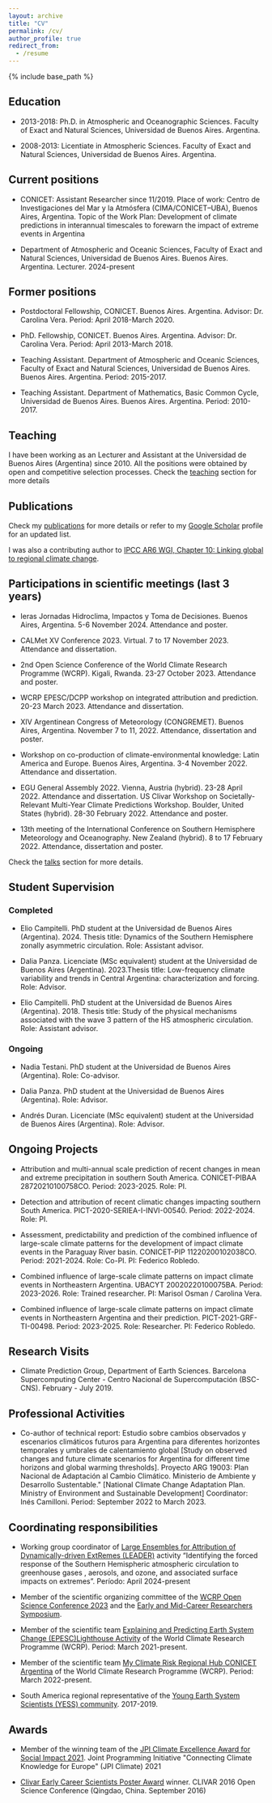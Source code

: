 ```yaml
---
layout: archive
title: "CV"
permalink: /cv/
author_profile: true
redirect_from:
  - /resume
---
```


{% include base_path %}

## Education

* 2013-2018: Ph.D. in Atmospheric and Oceanographic Sciences. Faculty of Exact and Natural Sciences, Universidad de Buenos Aires. Argentina.

* 2008-2013: Licentiate in Atmospheric Sciences. Faculty of Exact and Natural Sciences, Universidad de Buenos Aires. Argentina.

## Current positions
* CONICET: Assistant Researcher since 11/2019. 
Place of work: Centro de Investigaciones del Mar y la Atmósfera (CIMA/CONICET–UBA), Buenos Aires, Argentina. 
Topic of the Work Plan: Development of climate predictions in interannual timescales to forewarn the impact of extreme events in Argentina

* Department of Atmospheric and Oceanic Sciences, Faculty of Exact and Natural Sciences, Universidad de Buenos Aires. Buenos Aires. Argentina.
Lecturer. 2024-present

## Former positions
* Postdoctoral Fellowship, CONICET. Buenos Aires. Argentina. Advisor: Dr. Carolina Vera. Period: April 2018-March 2020.

* PhD. Fellowship, CONICET. Buenos Aires. Argentina. Advisor: Dr. Carolina Vera. Period: April 2013-March 2018.

* Teaching Assistant. Department of Atmospheric and Oceanic Sciences, Faculty of Exact and Natural Sciences, Universidad de Buenos Aires. Buenos Aires. Argentina. Period: 2015-2017.

* Teaching Assistant. Department of Mathematics, Basic Common Cycle, Universidad de Buenos Aires. Buenos Aires. Argentina. Period: 2010-2017.

## Teaching

I have been working as an Lecturer and Assistant at the Universidad de Buenos Aires (Argentina) since 2010. All the positions were obtained by open and competitive selection processes. Check the [teaching](https://lbdiaz.github.io/teaching/) section for more details

## Publications

Check my [publications](https://lbdiaz.github.io/publications/) for more details or refer to my [Google Scholar](https://scholar.google.com/citations?user=_ahb9y0AAAAJ&hl=es) profile for an updated list. 

I was also a contributing author to [IPCC AR6 WGI, Chapter 10: Linking global to regional climate change](https://www.ipcc.ch/report/ar6/wg1/chapter/chapter-10/).

## Participations in scientific meetings (last 3 years)

* Ieras Jornadas Hidroclima, Impactos y Toma de Decisiones. Buenos Aires, Argentina. 5-6 November 2024. Attendance and poster.

* CALMet XV Conference 2023. Virtual. 7 to 17 November 2023. Attendance and dissertation.

* 2nd Open Science Conference of the World Climate Research Programme (WCRP). Kigali, Rwanda. 23-27 October 2023. Attendance and poster.

* WCRP EPESC/DCPP workshop on integrated attribution and prediction. 20-23 March 2023. Attendance and dissertation.

* XIV Argentinean Congress of Meteorology (CONGREMET). Buenos Aires, Argentina. November 7 to 11, 2022. Attendance, dissertation and poster.

* Workshop on co-production of climate-environmental knowledge: Latin America and Europe. Buenos Aires, Argentina. 3-4 November 2022. Attendance and dissertation.

* EGU General Assembly 2022. Vienna, Austria (hybrid). 23-28 April 2022. Attendance and dissertation.
US Clivar Workshop on Societally-Relevant Multi-Year Climate Predictions Workshop. Boulder, United States (hybrid). 28-30 February 2022. Attendance and poster.

* 13th meeting of the International Conference on Southern Hemisphere Meteorology and Oceanography. New Zealand (hybrid). 8 to 17 February 2022. Attendance, dissertation and poster.

Check the [talks](https://lbdiaz.github.io/talks/) section for more details.

## Student Supervision

### Completed

* Elio Campitelli. PhD student at the Universidad de Buenos Aires (Argentina). 2024.
Thesis title: Dynamics of the Southern Hemisphere zonally asymmetric circulation.
Role: Assistant advisor.

* Dalia Panza. Licenciate (MSc equivalent) student at the Universidad de Buenos Aires (Argentina). 2023.Thesis title: Low-frequency climate variability and trends in Central Argentina: characterization and forcing. 
Role: Advisor.

* Elio Campitelli. PhD student at the Universidad de Buenos Aires (Argentina). 2018.
Thesis title: Study of the physical mechanisms associated with the wave 3 pattern of the HS atmospheric circulation. 
Role: Assistant advisor.

### Ongoing

* Nadia Testani. PhD student at the Universidad de Buenos Aires (Argentina). 
Role: Co-advisor.

* Dalia Panza. PhD student at the Universidad de Buenos Aires (Argentina). 
Role: Advisor.

* Andrés Duran. Licenciate (MSc equivalent) student at the Universidad de Buenos Aires (Argentina).
Role: Advisor.

## Ongoing Projects

* Attribution and multi-annual scale prediction of recent changes in mean and extreme precipitation in southern South America. CONICET-PIBAA 28720210100758CO. Period: 2023-2025. Role: PI.

* Detection and attribution of recent climatic changes impacting southern South America. PICT-2020-SERIEA-I-INVI-00540. Period: 2022-2024. Role: PI.

* Assessment, predictability and prediction of the combined influence of large-scale climate patterns for the development of impact climate events in the Paraguay River basin. CONICET-PIP 11220200102038CO. Period: 2021-2024. Role: Co-PI. PI: Federico Robledo.

* Combined influence of large-scale climate patterns on impact climate events in Northeastern Argentina. UBACYT 20020220100075BA. Period: 2023-2026. Role: Trained researcher. PI: Marisol Osman / Carolina Vera.

* Combined influence of large-scale climate patterns on impact climate events in Northeastern Argentina and their prediction. PICT-2021-GRF-TI-00498. Period: 2023-2025. Role: Researcher. PI: Federico Robledo.

## Research Visits

* Climate Prediction Group, Department of Earth Sciences. Barcelona Supercomputing Center - Centro Nacional de Supercomputación (BSC-CNS). February - July 2019.

## Professional Activities

* Co-author of technical report: Estudio sobre cambios observados y escenarios climáticos futuros para Argentina para diferentes horizontes temporales y umbrales de calentamiento global [Study on observed changes and future climate scenarios for Argentina for different time horizons and global warming thresholds]. Proyecto ARG 19003: Plan Nacional de Adaptación al Cambio Climático. Ministerio de Ambiente y Desarrollo Sustentable." [National Climate Change Adaptation Plan. Ministry of Environment and Sustainable Development] 
Coordinator: Inés Camilloni. 
Period: September 2022 to March 2023.

## Coordinating responsibilities

* Working group coordinator of [Large Ensembles for Attribution of Dynamically-driven ExtRemes (LEADER)](https://www.aparc-climate.org/activities/leader-large-ensembles-for-attribution-of-dynamically-driven-extremes/) activity “Identifying the forced response of the Southern Hemispheric atmospheric circulation to greenhouse gases , aerosols, and ozone, and associated surface impacts on extremes”. Período: April 2024-present

* Member of the scientific organizing committee of the [WCRP Open Science Conference 2023](https://wcrp-osc2023.org/) and the [Early and Mid-Career Researchers Symposium](https://wcrp-osc2023.org/emcr).

* Member of the scientific team [Explaining and Predicting Earth System Change (EPESC)Lighthouse Activity](https://www.wcrp-climate.org/epesc) of the World Climate Research Programme (WCRP). Period: March 2021-present.

* Member of the scientific team [My Climate Risk Regional Hub CONICET Argentina](https://sites.google.com/view/mcrhubconicet/) of the World Climate Research Programme (WCRP). Period: March 2022-present.

* South America regional representative of the [Young Earth System Scientists (YESS) community](https://www.yess-community.org/). 2017-2019.

## Awards

* Member of the winning team of the [JPI Climate Excellence Award for Social Impact 2021](https://jpi-climate.eu/news/the-winner-of-the-jpi-climate-excellence-award-for-social-impact-2021/). Joint Programming Initiative "Connecting Climate Knowledge for Europe" (JPI Climate) 2021

* [Clivar Early Career Scientists Poster Award](https://www.clivar.org/news/clivar-osc-poster-awards) winner. CLIVAR 2016 Open Science Conference (Qingdao, China. September 2016)
